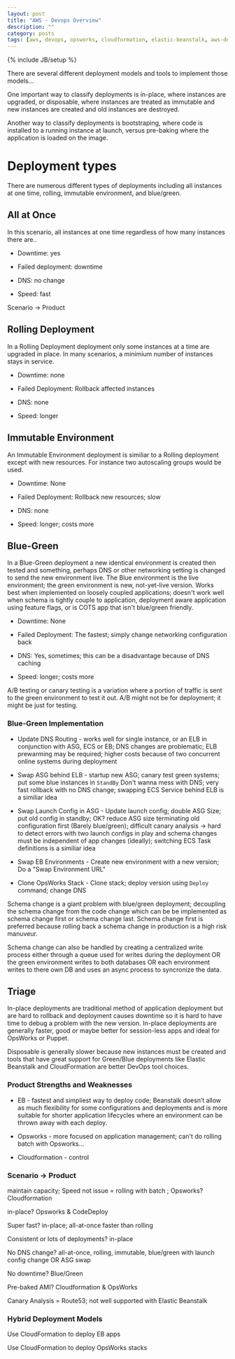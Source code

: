 ```yaml
---
layout: post
title: "AWS - Devops Overview"
description: ""
category: posts
tags: [aws, devops, opsworks, cloudformation, elastic-beanstalk, aws-dev-ops-pro, aws-solutions-arch-pro]
---
```

{% include JB/setup %}

There are several different deployment models and tools to implement those models... 

One important way to classify deployments is in-place, where instances are upgraded, or disposable, where instances are treated as immutable and new instances are created and old instances are destroyed. 

Another way to classify deployments is bootstraping, where code is installed to a running instance at launch, versus pre-baking where the application is loaded on the image. 

# Deployment types

There are numerous different types of deployments including all instances at one time, rolling, immutable environment, and blue/green. 

## All at Once

In this scenario, all instances at one time regardless of how many instances there are..
    
 * Downtime: yes

 * Failed deployment: downtime

 * DNS: no change

 * Speed: fast

Scenario -> Product 

## Rolling Deployment

In a Rolling Deployment deployment only some instances at a time are upgraded in place. In many scenarios, a minimium number of instances stays in service.

* Downtime: none

* Failed Deployment: Rollback affected instances

* DNS: none

* Speed: longer

## Immutable Environment

An Immutable Environment deployment is similiar to a Rolling deployment except with new resources. For instance two autoscaling groups would be used.

* Downtime: None

* Failed Deployment: Rollback new resources; slow

* DNS: none

* Speed: longer; costs more

## Blue-Green

In a Blue-Green deployment a new identical environment is created then tested and something, perhaps DNS or other networking setting is changed to send the new environment live. The Blue environment is the live environment; the green environment is new, not-yet-live version. Works best when implemented on loosely coupled applications; doesn't work well when schema is tightly couple to application, deployment aware application using feature flags, or is COTS app that isn't blue/green friendly.

* Downtime: None

* Failed Deployment: The fastest; simply change networking configuration back

* DNS: Yes, sometimes; this can be a disadvantage because of DNS caching

* Speed: longer; costs more

A/B testing or canary testing is a variation where a portion of traffic is sent to the green environment to test it out. A/B might not be for deployment; it might be just for testing. 

### Blue-Green Implementation

* Update DNS Routing - works well for single instance, or an ELB in conjunction with ASG, ECS or EB; DNS changes are problematic; ELB prewarming may be required; higher costs because of two concurrent online systems during deployment

* Swap ASG behind ELB - startup new ASG; canary test green systems; put some blue instances in `StandBy` Don't wanna mess with DNS; very fast rollback with no DNS change; swapping ECS Service behind ELB is a similiar idea

* Swap Launch Config in ASG - Update launch config; double ASG Size; put old config in standby; OK? reduce ASG size terminating old configuration first (Barely blue/green);  difficult canary analysis -> hard to detect errors with two launch configs in play and schema changes must be independent of app changes (ideally); switching ECS Task definitions is a similiar idea

* Swap EB Environments - Create new environment with a new version; Do a "Swap Environment URL"

* Clone OpsWorks Stack - Clone stack; deploy version using `Deploy` command; change DNS

Schema change is a giant problem with blue/green deployment; decoupling the schema change from the code change which can be be implemented as schema change first or schema change last. Schema change first is preferred because rolling back a schema change in production is a high risk manuveur. 

Schema change can also be handled by creating a centralized write process either through a queue used for writes during the deployment OR the green environment writes to both databases OR each environment writes to there own DB and uses an async process to syncronize the data.

## Triage

In-place deployments are traditional method of application deployment but are hard to rollback and deployment causes downtime so it is hard to have time to debug a problem with the new version. In-place deployments are generally faster, good or maybe better for session-less apps and ideal for OpsWorks or Puppet. 

Disposable is generally slower because new instances must be created and tools that have great support for Green/Blue deployments like Elastic Beanstalk and CloudFormation are better DevOps tool choices.

### Product Strengths and Weaknesses

* EB - fastest and simpliest way to deploy code; Beanstalk doesn’t allow as much flexibility for some configurations and deployments and is more suitable for shorter application lifecycles where an environment can be thrown away with each deploy. 

* Opsworks - more focused on application management; can't do rolling batch with Opsworks...

* Cloudformation - control

### Scenario -> Product

maintain capacity; Speed not issue = rolling with batch ; Opsworks? Cloudformation

in-place? Opsworks &amp; CodeDeploy

Super fast? in-place; all-at-once faster than rolling

Consistent or lots of deployments? in-place

No DNS change? all-at-once, rolling, immutable, blue/green with launch config change OR ASG swap

No downtime? Blue/Green

Pre-baked AMI? Cloudformation &amp; OpsWorks

Canary Analysis = Route53; not well supported with Elastic Beanstalk

### Hybrid Deployment Models

Use CloudFormation to deploy EB apps

Use CloudFormation to deploy OpsWorks stacks

